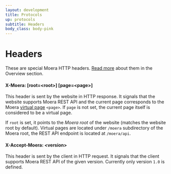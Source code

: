 ```yaml
---
layout: development
title: Protocols
up: protocols
subtitle: Headers
body_class: body-pink
---
```


# Headers

These are special Moera HTTP headers. [Read more][1] about them in the
Overview section.

<h4 class="identifier">
    X-Moera: [root=&lt;root>] [page=&lt;page>]
</h4>

This header is sent by the website in HTTP response. It signals that the
website supports Moera REST API and the current page corresponds to the
Moera [virtual page][2] `<page>`. If `page` is not set, the current page
itself is considered to be a virtual page.

If `root` is set, it points to the *Moera root* of the website (matches
the website root by default). Virtual pages are located under `/moera`
subdirectory of the Moera root, the REST API endpoint is located at
`/moera/api`.

<h4 class="identifier">
    X-Accept-Moera: &lt;version>
</h4>

This header is sent by the client in HTTP request. It signals that the
client supports Moera REST API of the given version. Currently only
version `1.0` is defined.

[1]: /overview/browser-extension.html
[2]: /development/protocols/virtual-pages.html